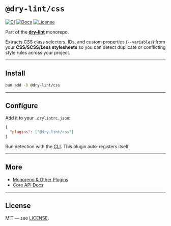 # `@dry-lint/css`

[![CI](https://github.com/dry-lint/dry-lint/actions/workflows/ci.yml/badge.svg)](https://github.com/dry-lint/dry-lint/actions/workflows/ci.yml) [![Docs](https://img.shields.io/badge/docs-%E2%9C%93-blue)](https://dry-lint.github.io/dry-lint/) [![License](https://img.shields.io/npm/l/@dry-lint/cli)](https://github.com/dry-lint/dry-lint/blob/main/LICENSE)

Part of the [**dry-lint**](https://github.com/dry-lint/dry-lint) monorepo.

Extracts CSS class selectors, IDs, and custom properties (`--variables`) from your **CSS/SCSS/Less stylesheets** so you can detect duplicate or conflicting style rules across your project.

---

## Install

```bash
bun add -D @dry-lint/css
```

---

## Configure

Add it to your `.drylintrc.json`:

```json
{
  "plugins": ["@dry-lint/css"]
}
```

Run detection with the [CLI](https://www.npmjs.com/package/@dry-lint/cli). This plugin auto-registers itself.

---

## More

- [Monorepo & Other Plugins](https://github.com/dry-lint/dry-lint#-packages)
- [Core API Docs](https://github.com/dry-lint/dry-lint#-api-dry-lint)

---

## License

MIT — see [LICENSE](https://github.com/dry-lint/dry-lint/blob/main/LICENSE).
